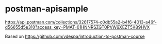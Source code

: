 # postman-apisample
https://api.postman.com/collections/32617574-c0db55a2-b4f6-4013-a46f-d56655d5e310?access_key=PMAT-01HNNRSZGT0PVW9XEZT5K89HVX

Based on https://github.com/vdespa/introduction-to-postman-course
